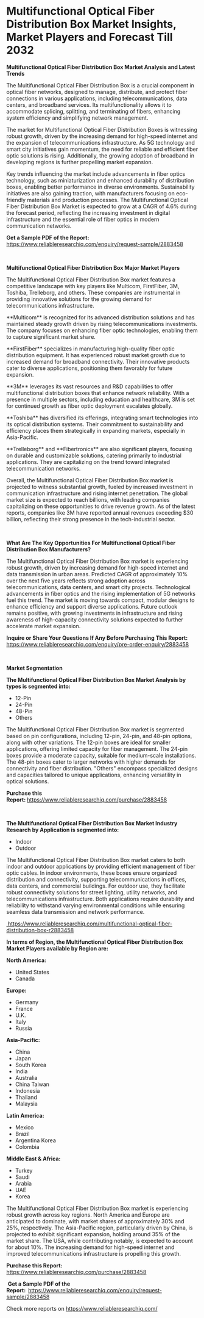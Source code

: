 <p><h1>Multifunctional Optical Fiber Distribution Box Market Insights, Market Players and Forecast Till 2032</h1></p><p><strong>Multifunctional Optical Fiber Distribution Box Market Analysis and Latest Trends</strong></p>
<p><p>The Multifunctional Optical Fiber Distribution Box is a crucial component in optical fiber networks, designed to manage, distribute, and protect fiber connections in various applications, including telecommunications, data centers, and broadband services. Its multifunctionality allows it to accommodate splicing, splitting, and terminating of fibers, enhancing system efficiency and simplifying network management.</p><p>The market for Multifunctional Optical Fiber Distribution Boxes is witnessing robust growth, driven by the increasing demand for high-speed internet and the expansion of telecommunications infrastructure. As 5G technology and smart city initiatives gain momentum, the need for reliable and efficient fiber optic solutions is rising. Additionally, the growing adoption of broadband in developing regions is further propelling market expansion.</p><p>Key trends influencing the market include advancements in fiber optics technology, such as miniaturization and enhanced durability of distribution boxes, enabling better performance in diverse environments. Sustainability initiatives are also gaining traction, with manufacturers focusing on eco-friendly materials and production processes. The Multifunctional Optical Fiber Distribution Box Market is expected to grow at a CAGR of 4.6% during the forecast period, reflecting the increasing investment in digital infrastructure and the essential role of fiber optics in modern communication networks.</p></p>
<p><strong>Get a Sample PDF of the Report:&nbsp;</strong> <a href="https://www.reliableresearchiq.com/enquiry/request-sample/2883458?utm_campaign=2580&utm_medium=2&utm_source=Github&utm_content=ia&utm_term=13032025&utm_id=multifunctional-optical-fiber-distribution-box">https://www.reliableresearchiq.com/enquiry/request-sample/2883458</a></p>
<p>&nbsp;</p>
<p><strong>Multifunctional Optical Fiber Distribution Box Major Market Players</strong></p>
<p><p>The Multifunctional Optical Fiber Distribution Box market features a competitive landscape with key players like Multicom, FirstFiber, 3M, Toshiba, Trelleborg, and others. These companies are instrumental in providing innovative solutions for the growing demand for telecommunications infrastructure.</p><p>**Multicom** is recognized for its advanced distribution solutions and has maintained steady growth driven by rising telecommunications investments. The company focuses on enhancing fiber optic technologies, enabling them to capture significant market share.</p><p>**FirstFiber** specializes in manufacturing high-quality fiber optic distribution equipment. It has experienced robust market growth due to increased demand for broadband connectivity. Their innovative products cater to diverse applications, positioning them favorably for future expansion.</p><p>**3M** leverages its vast resources and R&D capabilities to offer multifunctional distribution boxes that enhance network reliability. With a presence in multiple sectors, including education and healthcare, 3M is set for continued growth as fiber optic deployment escalates globally.</p><p>**Toshiba** has diversified its offerings, integrating smart technologies into its optical distribution systems. Their commitment to sustainability and efficiency places them strategically in expanding markets, especially in Asia-Pacific.</p><p>**Trelleborg** and **Fibertronics** are also significant players, focusing on durable and customizable solutions, catering primarily to industrial applications. They are capitalizing on the trend toward integrated telecommunication networks.</p><p>Overall, the Multifunctional Optical Fiber Distribution Box market is projected to witness substantial growth, fueled by increased investment in communication infrastructure and rising internet penetration. The global market size is expected to reach billions, with leading companies capitalizing on these opportunities to drive revenue growth. As of the latest reports, companies like 3M have reported annual revenues exceeding $30 billion, reflecting their strong presence in the tech-industrial sector.</p></p>
<p>&nbsp;</p>
<p><strong>What Are The Key Opportunities For Multifunctional Optical Fiber Distribution Box Manufacturers?</strong></p>
<p><p>The Multifunctional Optical Fiber Distribution Box market is experiencing robust growth, driven by increasing demand for high-speed internet and data transmission in urban areas. Predicted CAGR of approximately 10% over the next five years reflects strong adoption across telecommunications, data centers, and smart city projects. Technological advancements in fiber optics and the rising implementation of 5G networks fuel this trend. The market is moving towards compact, modular designs to enhance efficiency and support diverse applications. Future outlook remains positive, with growing investments in infrastructure and rising awareness of high-capacity connectivity solutions expected to further accelerate market expansion.</p></p>
<p><strong>Inquire or Share Your Questions If Any Before Purchasing This Report:</strong> <a href="https://www.reliableresearchiq.com/enquiry/pre-order-enquiry/2883458?utm_campaign=2580&utm_medium=2&utm_source=Github&utm_content=ia&utm_term=13032025&utm_id=multifunctional-optical-fiber-distribution-box">https://www.reliableresearchiq.com/enquiry/pre-order-enquiry/2883458</a></p>
<p>&nbsp;</p>
<p><strong>Market Segmentation</strong></p>
<p><strong>The Multifunctional Optical Fiber Distribution Box Market Analysis by types is segmented into:</strong></p>
<p><ul><li>12-Pin</li><li>24-Pin</li><li>48-Pin</li><li>Others</li></ul></p>
<p><p>The Multifunctional Optical Fiber Distribution Box market is segmented based on pin configurations, including 12-pin, 24-pin, and 48-pin options, along with other variations. The 12-pin boxes are ideal for smaller applications, offering limited capacity for fiber management. The 24-pin boxes provide a moderate capacity, suitable for medium-scale installations. The 48-pin boxes cater to larger networks with higher demands for connectivity and fiber distribution. "Others" encompass specialized designs and capacities tailored to unique applications, enhancing versatility in optical solutions.</p></p>
<p><strong>Purchase this Report:&nbsp;</strong><a href="https://www.reliableresearchiq.com/purchase/2883458?utm_campaign=2580&utm_medium=2&utm_source=Github&utm_content=ia&utm_term=13032025&utm_id=multifunctional-optical-fiber-distribution-box">https://www.reliableresearchiq.com/purchase/2883458</a></p>
<p>&nbsp;</p>
<p><strong>The Multifunctional Optical Fiber Distribution Box Market Industry Research by Application is segmented into:</strong></p>
<p><ul><li>Indoor</li><li>Outdoor</li></ul></p>
<p><p>The Multifunctional Optical Fiber Distribution Box market caters to both indoor and outdoor applications by providing efficient management of fiber optic cables. In indoor environments, these boxes ensure organized distribution and connectivity, supporting telecommunications in offices, data centers, and commercial buildings. For outdoor use, they facilitate robust connectivity solutions for street lighting, utility networks, and telecommunications infrastructure. Both applications require durability and reliability to withstand varying environmental conditions while ensuring seamless data transmission and network performance.</p></p>
<p><a href="https://www.reliableresearchiq.com/multifunctional-optical-fiber-distribution-box-r2883458?utm_campaign=2580&utm_medium=2&utm_source=Github&utm_content=ia&utm_term=13032025&utm_id=multifunctional-optical-fiber-distribution-box">&nbsp;https://www.reliableresearchiq.com/multifunctional-optical-fiber-distribution-box-r2883458</a></p>
<p><strong>In terms of Region, the Multifunctional Optical Fiber Distribution Box Market Players available by Region are:</strong></p>
<p>
    <p> <strong> North America: </strong>
        <ul>
            <li>United States</li>
            <li>Canada</li>
        </ul>
        </p> 
    <p> <strong> Europe: </strong>
        <ul>
            <li>Germany</li>
            <li>France</li>
            <li>U.K.</li>
            <li>Italy</li>
            <li>Russia</li>
        </ul>
        </p> 
    <p> <strong> Asia-Pacific: </strong>
        <ul>
            <li>China</li>
            <li>Japan</li>
            <li>South Korea</li>
            <li>India</li>
            <li>Australia</li>
            <li>China Taiwan</li>
            <li>Indonesia</li>
            <li>Thailand</li>
            <li>Malaysia</li>
        </ul>
        </p> 
    <p> <strong> Latin America: </strong>
        <ul>
            <li>Mexico</li>
            <li>Brazil</li>
            <li>Argentina Korea</li>
            <li>Colombia</li>
        </ul>
        </p> 
    <p> <strong> Middle East & Africa: </strong>
        <ul>
            <li>Turkey</li>
            <li>Saudi</li>
            <li>Arabia</li>
            <li>UAE</li>
            <li>Korea</li>
        </ul>
    </p>
    </p>
<p><p>The Multifunctional Optical Fiber Distribution Box market is experiencing robust growth across key regions. North America and Europe are anticipated to dominate, with market shares of approximately 30% and 25%, respectively. The Asia-Pacific region, particularly driven by China, is projected to exhibit significant expansion, holding around 35% of the market share. The USA, while contributing notably, is expected to account for about 10%. The increasing demand for high-speed internet and improved telecommunications infrastructure is propelling this growth.</p></p>
<p><strong>Purchase this Report: </strong><a href="https://www.reliableresearchiq.com/purchase/2883458?utm_campaign=2580&utm_medium=2&utm_source=Github&utm_content=ia&utm_term=13032025&utm_id=multifunctional-optical-fiber-distribution-box">https://www.reliableresearchiq.com/purchase/2883458</a></p>
<p>&nbsp;<strong>Get a Sample PDF of the Report:&nbsp;&nbsp;</strong><a href="https://www.reliableresearchiq.com/enquiry/request-sample/2883458?utm_campaign=2580&utm_medium=2&utm_source=Github&utm_content=ia&utm_term=13032025&utm_id=multifunctional-optical-fiber-distribution-box">https://www.reliableresearchiq.com/enquiry/request-sample/2883458</a></p>
<p><strong></strong></p>
<p>Check more reports on <a href="https://www.reliableresearchiq.com/?utm_campaign=2580&utm_medium=2&utm_source=Github&utm_content=ia&utm_term=13032025&utm_id=multifunctional-optical-fiber-distribution-box">https://www.reliableresearchiq.com/</a></p>